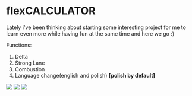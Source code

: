 # flexCALCULATOR
Lately i've been thinking about starting some interesting project for me to learn even more while having fun at the same time and here we go :)

Functions:

1. Delta
2. Strong Lane
3. Combustion
4. Language change(english and polish) <b>[polish by default]</b>

<img src="https://i.gyazo.com/80c96718d6112f2010b0deee426ac4de.png">
<img src="https://i.gyazo.com/dec9b483c25aae77bbfd90051b032875.png">
<img src="https://i.gyazo.com/59b9efd1e792fccaffa5ede6c4a30a43.png">
